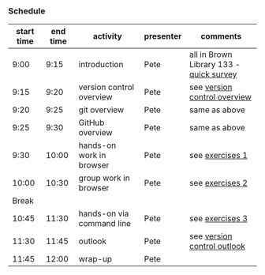 ### Schedule

|start time|	end time	|activity	|presenter|	comments|
|-----------|-----------|----------|--------|----------|
|9:00|	9:15	|introduction|	Pete|	all in Brown Library 133 - [quick survey](student-pre-survey.tsv)|
|9:15|9:20	|version control overview	|Pete|	see [version control overview](usage-examples.md)|
|9:20	|9:25|	git overview|	Pete| same as above|	
|9:25	|9:30	|GitHub overview	|Pete|same as above|	
|9:30	|10:00	|hands-on work in browser|	Pete|	see [exercises 1](exercises_1.md)|
|10:00	|10:30	|group work in browser	|Pete	|see [exercises 2](exercises_2.md)|
| Break |
|10:45	|11:30	|hands-on via command line|	Pete|	see [exercises 3](exercises_3.md)|
|11:30	|11:45	|outlook|	Pete|	see [version control outlook](usage-examples.md)|
|11:45	|12:00	|wrap-up	|Pete||	
